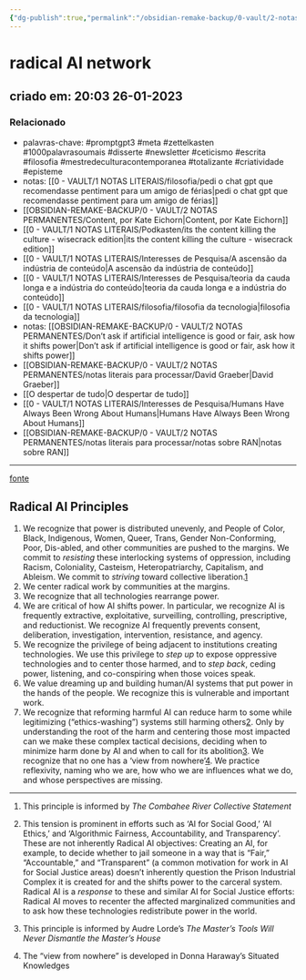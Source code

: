 ```yaml
---
{"dg-publish":true,"permalink":"/obsidian-remake-backup/0-vault/2-notas-permanentes/radical-ai-network/","tags":["permanente","promptgpt3","meta","zettelkasten","1000palavrasoumais","disserte","newsletter","ceticismo","escrita","filosofia","mestredeculturacontemporanea","totalizante","criatividade","episteme"],"dgHomeLink":true,"dgShowLocalGraph":true,"dgShowFileTree":true,"dgEnableSearch":true,"noteIcon":""}
---
```


# radical AI network
## criado em: 20:03 26-01-2023

### Relacionado
- palavras-chave: #promptgpt3 #meta #zettelkasten #1000palavrasoumais #disserte #newsletter #ceticismo #escrita #filosofia #mestredeculturacontemporanea #totalizante #criatividade #episteme 
- notas: [[0 - VAULT/1 NOTAS LITERAIS/filosofia/pedi o chat gpt que recomendasse pentiment para um amigo de férias\|pedi o chat gpt que recomendasse pentiment para um amigo de férias]]
- [[OBSIDIAN-REMAKE-BACKUP/0 - VAULT/2 NOTAS PERMANENTES/Content, por Kate Eichorn\|Content, por Kate Eichorn]]
- [[0 - VAULT/1 NOTAS LITERAIS/Podkasten/its the content killing the culture - wisecrack edition\|its the content killing the culture - wisecrack edition]]
- [[0 - VAULT/1 NOTAS LITERAIS/Interesses de Pesquisa/A ascensão da indústria de conteúdo\|A ascensão da indústria de conteúdo]]
- [[0 - VAULT/1 NOTAS LITERAIS/Interesses de Pesquisa/teoria da cauda longa e a indústria do conteúdo\|teoria da cauda longa e a indústria do conteúdo]]
- [[0 - VAULT/1 NOTAS LITERAIS/filosofia/filosofia da tecnologia\|filosofia da tecnologia]]
- notas: [[OBSIDIAN-REMAKE-BACKUP/0 - VAULT/2 NOTAS PERMANENTES/Don’t ask if artificial intelligence is good or fair, ask how it shifts power\|Don’t ask if artificial intelligence is good or fair, ask how it shifts power]]
- [[OBSIDIAN-REMAKE-BACKUP/0 - VAULT/2 NOTAS PERMANENTES/notas literais para processar/David Graeber\|David Graeber]]
- [[O despertar de tudo\|O despertar de tudo]]
- [[0 - VAULT/1 NOTAS LITERAIS/Interesses de Pesquisa/Humans Have Always Been Wrong About Humans\|Humans Have Always Been Wrong About Humans]]
- [[OBSIDIAN-REMAKE-BACKUP/0 - VAULT/2 NOTAS PERMANENTES/notas literais para processar/notas sobre RAN\|notas sobre RAN]]
---
[fonte](https://radicalai.net/principles)

## Radical AI Principles

1.  We recognize that power is distributed unevenly, and People of Color, Black, Indigenous, Women, Queer, Trans, Gender Non-Conforming, Poor, Dis-abled, and other communities are pushed to the margins. We commit to _resisting_ these interlocking systems of oppression, including Racism, Coloniality, Casteism, Heteropatriarchy, Capitalism, and Ableism. We commit to _striving_ toward collective liberation.[1](https://radicalai.net/principles#fn:1)
2.  We center radical work by communities at the margins.
3.  We recognize that all technologies rearrange power.
4.  We are critical of how AI shifts power. In particular, we recognize AI is frequently extractive, exploitative, surveilling, controlling, prescriptive, and reductionist. We recognize AI frequently prevents consent, deliberation, investigation, intervention, resistance, and agency.
5.  We recognize the privilege of being adjacent to institutions creating technologies. We use this privilege to _step up_ to expose oppressive technologies and to center those harmed, and to _step back_, ceding power, listening, and co-conspiring when those voices speak.
6.  We value dreaming up and building human/AI systems that put power in the hands of the people. We recognize this is vulnerable and important work.
7.  We recognize that reforming harmful AI can reduce harm to some while legitimizing (“ethics-washing”) systems still harming others[2](https://radicalai.net/principles#fn:2). Only by understanding the root of the harm and centering those most impacted can we make these complex tactical decisions, deciding when to minimize harm done by AI and when to call for its abolition[3](https://radicalai.net/principles#fn:3). We recognize that no one has a ‘view from nowhere’[4](https://radicalai.net/principles#fn:4). We practice reflexivity, naming who we are, how who we are influences what we do, and whose perspectives are missing.

---

1.  This principle is informed by _The Combahee River Collective Statement_
    
2.  This tension is prominent in efforts such as ‘AI for Social Good,’ ‘AI Ethics,’ and ‘Algorithmic Fairness, Accountability, and Transparency’. These are not inherently Radical AI objectives: Creating an AI, for example, to decide whether to jail someone in a way that is “Fair,” “Accountable,” and “Transparent” (a common motivation for work in AI for Social Justice areas) doesn’t inherently question the Prison Industrial Complex it is created for and the shifts power to the carceral system. Radical AI is a _response_ to these and similar AI for Social Justice efforts: Radical AI moves to recenter the affected marginalized communities and to ask how these technologies redistribute power in the world. 
    
3.  This principle is informed by Audre Lorde’s _The Master’s Tools Will Never Dismantle the Master’s House_ 
    
4.  The “view from nowhere” is developed in Donna Haraway’s Situated Knowledges 

